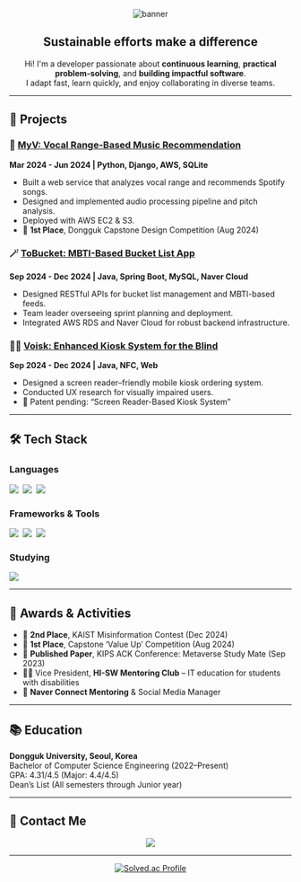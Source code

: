 <!--
**J1miin/J1miin** is a ✨ _special_ ✨ repository because its `README.md` (this file) appears on your GitHub profile.

Here are some ideas to get you started:

- 🔭 I’m currently working on ...
- 🌱 I’m currently learning ...
- 👯 I’m looking to collaborate on ...
- 🤔 I’m looking for help with ...
- 💬 Ask me about ...
- 📫 How to reach me: ...
- 😄 Pronouns: ...
- ⚡ Fun fact: ...
-->
<!-- Title Section -->
<p align="center">
  <img src="https://github.com/user-attachments/assets/434bb578-f6cb-4fd1-9144-94ebca10b9b6" alt="banner"/>
</p>

<h2 align="center">Sustainable efforts make a difference</h2>
<p align="center">
  Hi! I'm a developer passionate about <b>continuous learning</b>, <b>practical problem-solving</b>, and <b>building impactful software</b>.<br>
  I adapt fast, learn quickly, and enjoy collaborating in diverse teams.
</p>

---

## 🚀 Projects

### 🎤 [MyV: Vocal Range-Based Music Recommendation](https://github.com/CSID-DGU/2024-01-CSC4004-03-No_GiveUp)
**Mar 2024 - Jun 2024 | Python, Django, AWS, SQLite**
- Built a web service that analyzes vocal range and recommends Spotify songs.
- Designed and implemented audio processing pipeline and pitch analysis.
- Deployed with AWS EC2 & S3.
- 🥇 **1st Place**, Dongguk Capstone Design Competition (Aug 2024)

### 🪄 [ToBucket: MBTI-Based Bucket List App](https://github.com/J1miin/ToBucket)
**Sep 2024 - Dec 2024 | Java, Spring Boot, MySQL, Naver Cloud**
- Designed RESTful APIs for bucket list management and MBTI-based feeds.
- Team leader overseeing sprint planning and deployment.
- Integrated AWS RDS and Naver Cloud for robust backend infrastructure.

### 🧑‍🦯 [Voisk: Enhanced Kiosk System for the Blind](https://github.com/CSID-DGU/2024-2-DES4025-Passengers-02)
**Sep 2024 - Dec 2024 | Java, NFC, Web**
- Designed a screen reader–friendly mobile kiosk ordering system.
- Conducted UX research for visually impaired users.
- 📄 Patent pending: “Screen Reader-Based Kiosk System”

---

## 🛠 Tech Stack

### Languages
<img src="https://img.shields.io/badge/java-007396.svg?style=for-the-badge&logo=java&logoColor=white"/>&nbsp;
<img src="https://img.shields.io/badge/python-3776AB.svg?style=for-the-badge&logo=python&logoColor=white"/>&nbsp;
<img src="https://img.shields.io/badge/c++-00599C.svg?style=for-the-badge&logo=cplusplus&logoColor=white"/>

### Frameworks & Tools
<img src="https://img.shields.io/badge/springboot-6DB33F.svg?style=for-the-badge&logo=springboot&logoColor=white"/>&nbsp;
<img src="https://img.shields.io/badge/django-092E20.svg?style=for-the-badge&logo=django&logoColor=white"/>&nbsp;
<img src="https://img.shields.io/badge/mysql-4479A1.svg?style=for-the-badge&logo=mysql&logoColor=white"/>

### Studying
<img src="https://img.shields.io/badge/swiftui-FA7343.svg?style=for-the-badge&logo=swift&logoColor=white"/>

---

## 🏅 Awards & Activities

- 🥈 **2nd Place**, KAIST Misinformation Contest (Dec 2024)
- 🥇 **1st Place**, Capstone ‘Value Up’ Competition (Aug 2024)
- 📄 **Published Paper**, KIPS ACK Conference: Metaverse Study Mate (Sep 2023)
- 🧑‍🏫 Vice President, **HI-SW Mentoring Club** – IT education for students with disabilities
- 📸 **Naver Connect Mentoring** & Social Media Manager

---

## 📚 Education

**Dongguk University, Seoul, Korea**  
Bachelor of Computer Science Engineering (2022–Present)  
GPA: 4.31/4.5 (Major: 4.4/4.5)  
Dean’s List (All semesters through Junior year)

---

## 📨 Contact Me

<p align="center">
  <a href="mailto:gift040404@naver.com">
    <img src="https://img.shields.io/badge/gift040404@naver.com-D14836?style=for-the-badge&logo=gmail&logoColor=white"/>
  </a>
</p>

---

<p align="center">
  <a href="https://solved.ac/gift040404/">
    <img src="http://mazassumnida.wtf/api/v2/generate_badge?boj=gift040404" alt="Solved.ac Profile" />
  </a>
</p>
